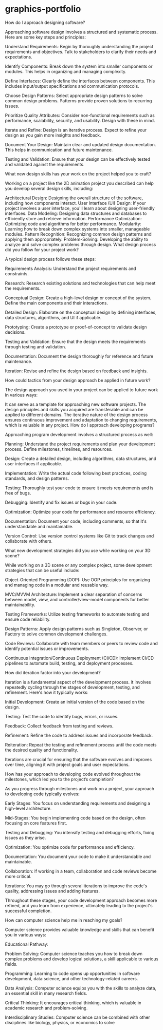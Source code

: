 # graphics-portfolio
How do I approach designing software?

Approaching software design involves a structured and systematic process. Here are some key steps and principles:

Understand Requirements: Begin by thoroughly understanding the project requirements and objectives. Talk to stakeholders to clarify their needs and expectations.

Identify Components: Break down the system into smaller components or modules. This helps in organizing and managing complexity.

Define Interfaces: Clearly define the interfaces between components. This includes input/output specifications and communication protocols.

Choose Design Patterns: Select appropriate design patterns to solve common design problems. Patterns provide proven solutions to recurring issues.

Prioritize Quality Attributes: Consider non-functional requirements such as performance, scalability, security, and usability. Design with these in mind.

Iterate and Refine: Design is an iterative process. Expect to refine your design as you gain more insights and feedback.

Document Your Design: Maintain clear and updated design documentation. This helps in communication and future maintenance.

Testing and Validation: Ensure that your design can be effectively tested and validated against the requirements.

What new design skills has your work on the project helped you to craft?

Working on a project like the 2D animation project you described can help you develop several design skills, including:

Architectural Design: Designing the overall structure of the software, including how components interact.
User Interface (UI) Design: If your project involves a user interface, you'll learn about designing user-friendly interfaces.
Data Modeling: Designing data structures and databases to efficiently store and retrieve information.
Performance Optimization: Optimizing code and algorithms for better performance.
Modularity: Learning how to break down complex systems into smaller, manageable modules.
Pattern Recognition: Recognizing common design patterns and applying them appropriately.
Problem-Solving: Developing the ability to analyze and solve complex problems through design.
What design process did you follow for your project work?

A typical design process follows these steps:

Requirements Analysis: Understand the project requirements and constraints.

Research: Research existing solutions and technologies that can help meet the requirements.

Conceptual Design: Create a high-level design or concept of the system. Define the main components and their interactions.

Detailed Design: Elaborate on the conceptual design by defining interfaces, data structures, algorithms, and UI if applicable.

Prototyping: Create a prototype or proof-of-concept to validate design decisions.

Testing and Validation: Ensure that the design meets the requirements through testing and validation.

Documentation: Document the design thoroughly for reference and future maintenance.

Iteration: Revise and refine the design based on feedback and insights.

How could tactics from your design approach be applied in future work?

The design approach you used in your project can be applied to future work in various ways:

It can serve as a template for approaching new software projects.
The design principles and skills you acquired are transferable and can be applied to different domains.
The iterative nature of the design process ensures continuous improvement and adaptation to changing requirements, which is valuable in any project.
How do I approach developing programs?

Approaching program development involves a structured process as well:

Planning: Understand the project requirements and plan your development process. Define milestones, timelines, and resources.

Design: Create a detailed design, including algorithms, data structures, and user interfaces if applicable.

Implementation: Write the actual code following best practices, coding standards, and design patterns.

Testing: Thoroughly test your code to ensure it meets requirements and is free of bugs.

Debugging: Identify and fix issues or bugs in your code.

Optimization: Optimize your code for performance and resource efficiency.

Documentation: Document your code, including comments, so that it's understandable and maintainable.

Version Control: Use version control systems like Git to track changes and collaborate with others.

What new development strategies did you use while working on your 3D scene?

While working on a 3D scene or any complex project, some development strategies that can be useful include:

Object-Oriented Programming (OOP): Use OOP principles for organizing and managing code in a modular and reusable way.

MVC/MVVM Architecture: Implement a clear separation of concerns between model, view, and controller/view-model components for better maintainability.

Testing Frameworks: Utilize testing frameworks to automate testing and ensure code reliability.

Design Patterns: Apply design patterns such as Singleton, Observer, or Factory to solve common development challenges.

Code Reviews: Collaborate with team members or peers to review code and identify potential issues or improvements.

Continuous Integration/Continuous Deployment (CI/CD): Implement CI/CD pipelines to automate build, testing, and deployment processes.

How did iteration factor into your development?

Iteration is a fundamental aspect of the development process. It involves repeatedly cycling through the stages of development, testing, and refinement. Here's how it typically works:

Initial Development: Create an initial version of the code based on the design.

Testing: Test the code to identify bugs, errors, or issues.

Feedback: Collect feedback from testing and reviews.

Refinement: Refine the code to address issues and incorporate feedback.

Reiteration: Repeat the testing and refinement process until the code meets the desired quality and functionality.

Iterations are crucial for ensuring that the software evolves and improves over time, aligning it with project goals and user expectations.

How has your approach to developing code evolved throughout the milestones, which led you to the project’s completion?

As you progress through milestones and work on a project, your approach to developing code typically evolves:

Early Stages: You focus on understanding requirements and designing a high-level architecture.

Mid-Stages: You begin implementing code based on the design, often focusing on core features first.

Testing and Debugging: You intensify testing and debugging efforts, fixing issues as they arise.

Optimization: You optimize code for performance and efficiency.

Documentation: You document your code to make it understandable and maintainable.

Collaboration: If working in a team, collaboration and code reviews become more critical.

Iterations: You may go through several iterations to improve the code's quality, addressing issues and adding features.

Throughout these stages, your code development approach becomes more refined, and you learn from experience, ultimately leading to the project's successful completion.

How can computer science help me in reaching my goals?

Computer science provides valuable knowledge and skills that can benefit you in various ways:

Educational Pathway:

Problem Solving: Computer science teaches you how to break down complex problems and develop logical solutions, a skill applicable to various fields.

Programming: Learning to code opens up opportunities in software development, data science, and other technology-related careers.

Data Analysis: Computer science equips you with the skills to analyze data, an essential skill in many research fields.

Critical Thinking: It encourages critical thinking, which is valuable in academic research and problem-solving.

Interdisciplinary Studies: Computer science can be combined with other disciplines like biology, physics, or economics to solve

